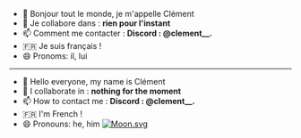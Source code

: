 - 👋 Bonjour tout le monde, je m'appelle Clément
- 💞️ Je collabore dans : **rien pour l'instant**
- 📫 Comment me contacter : **Discord : @clement__.**
- 🇫🇷 Je suis français !
- 😄 Pronoms: il, lui
 _______________________________________________________
- 👋 Hello everyone, my name is Clément 
- 💞️ I collaborate in : **nothing for the moment**
- 📫 How to contact me : **Discord : @clement__.**
- 🇫🇷 I'm French ! 
- 😄 Pronouns: he, him
[![Moon.svg](https://dday-widget.minung.dev/widget?text=My%20Birthday%20!%20&date=2024-12-09&startDate=2023-01-01&theme=theme3)](https://dday-widget.minung.dev)
